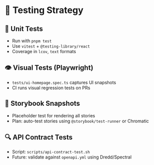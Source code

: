 # 🧪 Testing Strategy

## 🧬 Unit Tests

- Run with `pnpm test`
- Use `vitest` + `@testing-library/react`
- Coverage in `lcov`, `text` formats

## 👁️ Visual Tests (Playwright)

- `tests/ui-homepage.spec.ts` captures UI snapshots
- CI runs visual regression tests on PRs

## 📘 Storybook Snapshots

- Placeholder test for rendering all stories
- Plan: auto-test stories using `@storybook/test-runner` or Chromatic

## 🔍 API Contract Tests

- Script: `scripts/api-contract-test.sh`
- Future: validate against `openapi.yml` using Dredd/Spectral